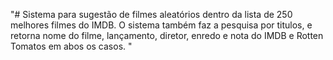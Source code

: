 "#    Sistema para sugestão de filmes aleatórios dentro da lista de 250 melhores filmes do IMDB.
    O sistema também faz a pesquisa por titulos, e retorna nome do filme, lançamento, diretor, enredo e nota do IMDB e Rotten Tomatos em abos os casos.
"